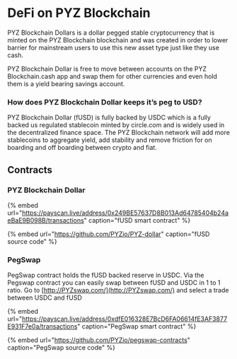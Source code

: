 # DeFi on PYZ Blockchain

PYZ Blockchain Dollars is a dollar pegged stable cryptocurrency that is minted on the PYZ Blockchain blockchain and was created in order to lower barrier for mainstream users to use this new asset type just like they use cash.

PYZ Blockchain Dollar is free to move between accounts on the PYZ Blockchain.cash app and swap them for other currencies and even hold them is a yield bearing savings account.

### How does PYZ Blockchain Dollar keeps it’s peg to USD?

PYZ Blockchain Dollar \(fUSD\) is fully backed by USDC which is a fully backed us regulated stablecoin minted by circle.com and is widely used in the decentralized finance space. The PYZ Blockchain network will add more stablecoins to aggregate yield, add stability and remove friction for on boarding and off boarding between crypto and fiat. 

## Contracts

### PYZ Blockchain Dollar

{% embed url="https://payscan.live/address/0x249BE57637D8B013Ad64785404b24aeBaE9B098B/transactions" caption="fUSD smart contract" %}

{% embed url="https://github.com/PYZio/PYZ-dollar" caption="fUSD source code" %}

### PegSwap

PegSwap contract holds the fUSD backed reserve in USDC. Via the Pegswap contract you can easily swap between fUSD and USDC in 1 to 1 ratio. Go to [http://PYZswap.com/](http://PYZswap.com/) and select a trade between USDC and fUSD

{% embed url="https://payscan.live/address/0xdfE016328E7BcD6FA06614fE3AF3877E931F7e0a/transactions" caption="PegSwap smart contract" %}

{% embed url="https://github.com/PYZio/pegswap-contracts" caption="PegSwap source code" %}







